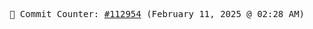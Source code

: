 <p align="center">
    <samp>
        📮 Commit Counter: <a href="https://github.com/Javascript-void0/Javascript-void0/commits/main">#112954</a> (February 11, 2025 @ 02:28 AM)
    </samp>
</p>